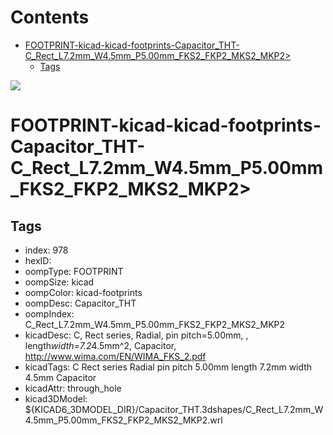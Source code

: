 



Contents
========

* [FOOTPRINT-kicad-kicad-footprints-Capacitor_THT-C_Rect_L7.2mm_W4.5mm_P5.00mm_FKS2_FKP2_MKS2_MKP2>](#footprint-kicad-kicad-footprints-capacitor_tht-c_rect_l72mm_w45mm_p500mm_fks2_fkp2_mks2_mkp2)
	* [Tags](#tags)
  
![][im]
# FOOTPRINT-kicad-kicad-footprints-Capacitor_THT-C_Rect_L7.2mm_W4.5mm_P5.00mm_FKS2_FKP2_MKS2_MKP2>

## Tags

- index: 978
- hexID: 
- oompType: FOOTPRINT
- oompSize: kicad
- oompColor: kicad-footprints
- oompDesc: Capacitor_THT
- oompIndex: C_Rect_L7.2mm_W4.5mm_P5.00mm_FKS2_FKP2_MKS2_MKP2
- kicadDesc: C, Rect series, Radial, pin pitch=5.00mm, , length*width=7.2*4.5mm^2, Capacitor, http://www.wima.com/EN/WIMA_FKS_2.pdf
- kicadTags: C Rect series Radial pin pitch 5.00mm  length 7.2mm width 4.5mm Capacitor
- kicadAttr: through_hole
- kicad3DModel: ${KICAD6_3DMODEL_DIR}/Capacitor_THT.3dshapes/C_Rect_L7.2mm_W4.5mm_P5.00mm_FKS2_FKP2_MKS2_MKP2.wrl



[im]: image.png
